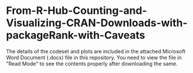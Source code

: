 # From-R-Hub-Counting-and-Visualizing-CRAN-Downloads-with-packageRank-with-Caveats

The details of the codeset and plots are included in the attached Microsoft Word Document (.docx) file in this repository. 
You need to view the file in "Read Mode" to see the contents properly after downloading the same.
